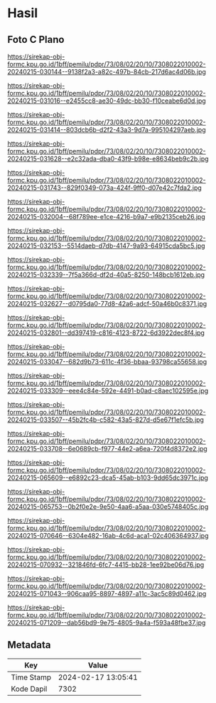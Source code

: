 # Hasil

## Foto C Plano

https://sirekap-obj-formc.kpu.go.id/1bff/pemilu/pdpr/73/08/02/20/10/7308022010002-20240215-030144--9138f2a3-a82c-497b-84cb-217d6ac4d06b.jpg

https://sirekap-obj-formc.kpu.go.id/1bff/pemilu/pdpr/73/08/02/20/10/7308022010002-20240215-031016--e2455cc8-ae30-49dc-bb30-f10ceabe6d0d.jpg

https://sirekap-obj-formc.kpu.go.id/1bff/pemilu/pdpr/73/08/02/20/10/7308022010002-20240215-031414--803dcb6b-d2f2-43a3-9d7a-995104297aeb.jpg

https://sirekap-obj-formc.kpu.go.id/1bff/pemilu/pdpr/73/08/02/20/10/7308022010002-20240215-031628--e2c32ada-dba0-43f9-b98e-e8634beb9c2b.jpg

https://sirekap-obj-formc.kpu.go.id/1bff/pemilu/pdpr/73/08/02/20/10/7308022010002-20240215-031743--829f0349-073a-424f-9ff0-d07e42c7fda2.jpg

https://sirekap-obj-formc.kpu.go.id/1bff/pemilu/pdpr/73/08/02/20/10/7308022010002-20240215-032004--68f789ee-e1ce-4216-b9a7-e9b2135ceb26.jpg

https://sirekap-obj-formc.kpu.go.id/1bff/pemilu/pdpr/73/08/02/20/10/7308022010002-20240215-032153--5514daeb-d7db-4147-9a93-64915cda5bc5.jpg

https://sirekap-obj-formc.kpu.go.id/1bff/pemilu/pdpr/73/08/02/20/10/7308022010002-20240215-032339--7f5a366d-df2d-40a5-8250-148bcb1612eb.jpg

https://sirekap-obj-formc.kpu.go.id/1bff/pemilu/pdpr/73/08/02/20/10/7308022010002-20240215-032627--d0795da0-77d8-42a6-adcf-50a46b0c8371.jpg

https://sirekap-obj-formc.kpu.go.id/1bff/pemilu/pdpr/73/08/02/20/10/7308022010002-20240215-032801--dd397419-c816-4123-8722-6d3922dec8f4.jpg

https://sirekap-obj-formc.kpu.go.id/1bff/pemilu/pdpr/73/08/02/20/10/7308022010002-20240215-033047--682d9b73-611c-4f36-bbaa-93798ca55658.jpg

https://sirekap-obj-formc.kpu.go.id/1bff/pemilu/pdpr/73/08/02/20/10/7308022010002-20240215-033309--eee4c84e-592e-4491-b0ad-c8aec102595e.jpg

https://sirekap-obj-formc.kpu.go.id/1bff/pemilu/pdpr/73/08/02/20/10/7308022010002-20240215-033507--45b2fc4b-c582-43a5-827d-d5e67f1efc5b.jpg

https://sirekap-obj-formc.kpu.go.id/1bff/pemilu/pdpr/73/08/02/20/10/7308022010002-20240215-033708--6e0689cb-f977-44e2-a6ea-720f4d8372e2.jpg

https://sirekap-obj-formc.kpu.go.id/1bff/pemilu/pdpr/73/08/02/20/10/7308022010002-20240215-065609--e6892c23-dca5-45ab-b103-9dd65dc3971c.jpg

https://sirekap-obj-formc.kpu.go.id/1bff/pemilu/pdpr/73/08/02/20/10/7308022010002-20240215-065753--0b2f0e2e-9e50-4aa6-a5aa-030e5748405c.jpg

https://sirekap-obj-formc.kpu.go.id/1bff/pemilu/pdpr/73/08/02/20/10/7308022010002-20240215-070646--6304e482-16ab-4c6d-aca1-02c406364937.jpg

https://sirekap-obj-formc.kpu.go.id/1bff/pemilu/pdpr/73/08/02/20/10/7308022010002-20240215-070932--321846fd-6fc7-4415-bb28-1ee92be06d76.jpg

https://sirekap-obj-formc.kpu.go.id/1bff/pemilu/pdpr/73/08/02/20/10/7308022010002-20240215-071043--906caa95-8897-4897-a11c-3ac5c89d0462.jpg

https://sirekap-obj-formc.kpu.go.id/1bff/pemilu/pdpr/73/08/02/20/10/7308022010002-20240215-071209--dab56bd9-9e75-4805-9a4a-f593a48fbe37.jpg


## Metadata

| Key        | Value               |
| ---------- | ------------------- |
| Time Stamp | 2024-02-17 13:05:41 |
| Kode Dapil | 7302                |



